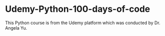 # Udemy-Python-100-days-of-code
This Python course is from the Udemy platform which was conducted by Dr. Angela Yu.
